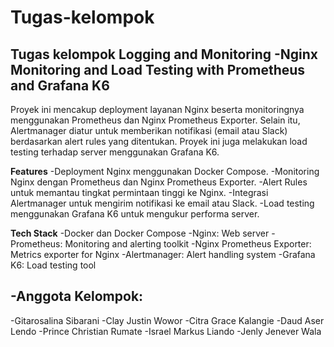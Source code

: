 # Tugas-kelompok
Tugas kelompok Logging and Monitoring
-Nginx Monitoring and Load Testing with Prometheus and Grafana K6
-
Proyek ini mencakup deployment layanan Nginx beserta monitoringnya menggunakan Prometheus dan Nginx Prometheus Exporter. Selain itu, Alertmanager diatur untuk memberikan notifikasi (email atau Slack) berdasarkan alert rules yang ditentukan. Proyek ini juga melakukan load testing terhadap server menggunakan Grafana K6.

**Features**
-Deployment Nginx menggunakan Docker Compose.
-Monitoring Nginx dengan Prometheus dan Nginx Prometheus Exporter.
-Alert Rules untuk memantau tingkat permintaan tinggi ke Nginx.
-Integrasi Alertmanager untuk mengirim notifikasi ke email atau Slack.
-Load testing menggunakan Grafana K6 untuk mengukur performa server.

**Tech Stack**
-Docker dan Docker Compose
-Nginx: Web server
-Prometheus: Monitoring and alerting toolkit
-Nginx Prometheus Exporter: Metrics exporter for Nginx
-Alertmanager: Alert handling system
-Grafana K6: Load testing tool

-Anggota Kelompok:
-
-Gitarosalina Sibarani
-Clay Justin Wowor
-Citra Grace Kalangie
-Daud Aser Lendo
-Prince Christian Rumate
-Israel Markus Liando
-Jenly Jenever Wala

